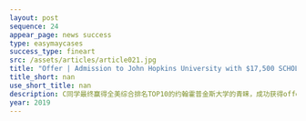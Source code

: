 ```yaml
---
layout: post
sequence: 24
appear_page: news success 
type: easymaycases
success_type: fineart
src: /assets/articles/article021.jpg
title: "Offer | Admission to John Hopkins University with $17,500 SCHOLARSHIP"
title_short: nan
use_short_title: nan
description: C同学最终赢得全美综合排名TOP10的约翰霍普金斯大学的青睐，成功获得offer。虽然C同学的GPA在顶尖名校商科申请中不算优秀，但是在实习经历中的思考以及以独特的视角去观察最平凡的东西，从而以小见大，对自身专业有了更深刻的认知都展现了招生办看重的批判性思维和观察能力。独特的文书切入角度配合上易美教育包装后的美式思维文书，从而帮C同学不仅仅在最后阶段脱颖而出，还将17500美元奖学金收入囊中。
year: 2019
---
```


